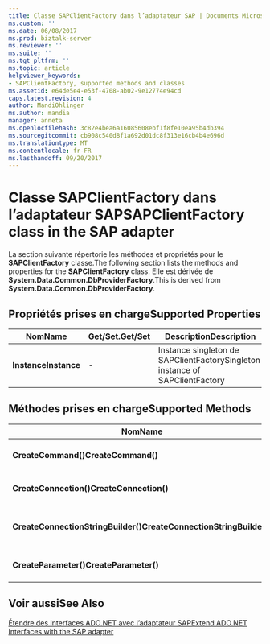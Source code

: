 ```yaml
---
title: Classe SAPClientFactory dans l’adaptateur SAP | Documents Microsoft
ms.custom: ''
ms.date: 06/08/2017
ms.prod: biztalk-server
ms.reviewer: ''
ms.suite: ''
ms.tgt_pltfrm: ''
ms.topic: article
helpviewer_keywords:
- SAPClientFactory, supported methods and classes
ms.assetid: e64de5e4-e53f-4708-ab02-9e12774e94cd
caps.latest.revision: 4
author: MandiOhlinger
ms.author: mandia
manager: anneta
ms.openlocfilehash: 3c82e4bea6a16085608ebf1f8fe10ea95b4db394
ms.sourcegitcommit: cb908c540d8f1a692d01dc8f313e16cb4b4e696d
ms.translationtype: MT
ms.contentlocale: fr-FR
ms.lasthandoff: 09/20/2017
---
```

# <a name="sapclientfactory-class-in-the-sap-adapter"></a><span data-ttu-id="82862-102">Classe SAPClientFactory dans l’adaptateur SAP</span><span class="sxs-lookup"><span data-stu-id="82862-102">SAPClientFactory class in the SAP adapter</span></span>
<span data-ttu-id="82862-103">La section suivante répertorie les méthodes et propriétés pour le **SAPClientFactory** classe.</span><span class="sxs-lookup"><span data-stu-id="82862-103">The following section lists the methods and properties for the **SAPClientFactory** class.</span></span> <span data-ttu-id="82862-104">Elle est dérivée de **System.Data.Common.DbProviderFactory**.</span><span class="sxs-lookup"><span data-stu-id="82862-104">This is derived from **System.Data.Common.DbProviderFactory**.</span></span>  
  
## <a name="supported-properties"></a><span data-ttu-id="82862-105">Propriétés prises en charge</span><span class="sxs-lookup"><span data-stu-id="82862-105">Supported Properties</span></span>  
  
|<span data-ttu-id="82862-106">Nom</span><span class="sxs-lookup"><span data-stu-id="82862-106">Name</span></span>|<span data-ttu-id="82862-107">Get/Set.</span><span class="sxs-lookup"><span data-stu-id="82862-107">Get/Set</span></span>|<span data-ttu-id="82862-108"> Description</span><span class="sxs-lookup"><span data-stu-id="82862-108">Description</span></span>|  
|----------|--------------|-----------------|  
|<span data-ttu-id="82862-109">**Instance**</span><span class="sxs-lookup"><span data-stu-id="82862-109">**Instance**</span></span>|-|<span data-ttu-id="82862-110">Instance singleton de SAPClientFactory</span><span class="sxs-lookup"><span data-stu-id="82862-110">Singleton instance of SAPClientFactory</span></span>|  
  
## <a name="supported-methods"></a><span data-ttu-id="82862-111">Méthodes prises en charge</span><span class="sxs-lookup"><span data-stu-id="82862-111">Supported Methods</span></span>  
  
|<span data-ttu-id="82862-112">Nom</span><span class="sxs-lookup"><span data-stu-id="82862-112">Name</span></span>|<span data-ttu-id="82862-113"> Description</span><span class="sxs-lookup"><span data-stu-id="82862-113">Description</span></span>|  
|----------|-----------------|  
|<span data-ttu-id="82862-114">**CreateCommand()**</span><span class="sxs-lookup"><span data-stu-id="82862-114">**CreateCommand()**</span></span>|<span data-ttu-id="82862-115">Crée une instance de SAPCommand</span><span class="sxs-lookup"><span data-stu-id="82862-115">Creates an instance of SAPCommand</span></span>|  
|<span data-ttu-id="82862-116">**CreateConnection()**</span><span class="sxs-lookup"><span data-stu-id="82862-116">**CreateConnection()**</span></span>|<span data-ttu-id="82862-117">Crée une instance de SAPConnection</span><span class="sxs-lookup"><span data-stu-id="82862-117">Creates an instance of SAPConnection</span></span>|  
|<span data-ttu-id="82862-118">**CreateConnectionStringBuilder()**</span><span class="sxs-lookup"><span data-stu-id="82862-118">**CreateConnectionStringBuilder()**</span></span>|<span data-ttu-id="82862-119">Crée une instance de SAPConnectionStringBuilder</span><span class="sxs-lookup"><span data-stu-id="82862-119">Creates an instance of SAPConnectionStringBuilder</span></span>|  
|<span data-ttu-id="82862-120">**CreateParameter()**</span><span class="sxs-lookup"><span data-stu-id="82862-120">**CreateParameter()**</span></span>|<span data-ttu-id="82862-121">Crée une instance de l’objet SAPParameter</span><span class="sxs-lookup"><span data-stu-id="82862-121">Creates an instance of SAPParameter</span></span>|  
  
## <a name="see-also"></a><span data-ttu-id="82862-122">Voir aussi</span><span class="sxs-lookup"><span data-stu-id="82862-122">See Also</span></span>  
 [<span data-ttu-id="82862-123">Étendre des Interfaces ADO.NET avec l’adaptateur SAP</span><span class="sxs-lookup"><span data-stu-id="82862-123">Extend ADO.NET Interfaces with the SAP adapter</span></span>](../../adapters-and-accelerators/adapter-sap/extend-ado-net-interfaces-with-the-sap-adapter.md)